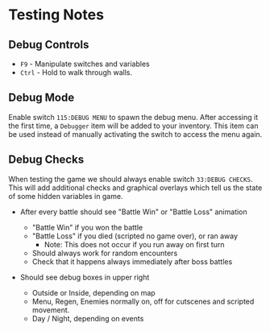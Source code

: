Testing Notes
================

Debug Controls
--------------

* `F9` - Manipulate switches and variables
* `Ctrl` - Hold to walk through walls.

Debug Mode
----------

Enable switch `115:DEBUG MENU` to spawn the debug menu. After accessing
it the first time, a `Debugger` item will be added to your inventory.
This item can be used instead of manually activating the switch to
access the menu again.

Debug Checks
------------

When testing the game we should always enable switch `33:DEBUG CHECKS`.
This will add additional checks and graphical overlays which tell us
the state of some hidden variables in game.

* After every battle should see "Battle Win" or "Battle Loss" animation
    * "Battle Win" if you won the battle
    * "Battle Loss" if you died (scripted no game over), or ran away
        * Note: This does not occur if you run away on first turn
    * Should always work for random encounters
    * Check that it happens always immediately after boss battles

* Should see debug boxes in upper right
    * Outside or Inside, depending on map
    * Menu, Regen, Enemies normally on, off for cutscenes and scripted movement.
    * Day / Night, depending on events
